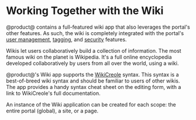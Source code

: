 # Working Together with the Wiki [](id=working-together-with-the-wiki)

@product@ contains a full-featured wiki app that also leverages the portal's 
other features. As such, the wiki is completely integrated 
with the portal's 
[user management](/discover/portal/-/knowledge_base/7-1/user-management), 
[tagging](/discover/portal/-/knowledge_base/7-0/organizing-content-with-tags), 
and 
[security](/discover/deployment/-/knowledge_base/7-1/liferay-portal-security) 
features. 

Wikis let users collaboratively build a collection of information. The most 
famous wiki on the planet is Wikipedia. It's a full online encyclopedia 
developed collaboratively by users from all over the world, using a wiki. 

@product@'s Wiki app supports the 
[WikiCreole](http://www.wikicreole.org/) 
syntax. This syntax is a best-of-breed wiki syntax and should be familiar to 
users of other wikis. The app provides a handy syntax cheat sheet on the editing 
form, with a link to WikiCreole's full documentation.

An instance of the Wiki application can be created for each scope: the entire
portal (global), a site, or a page. 


